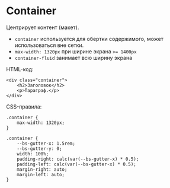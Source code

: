 # Container
Центрирует контент (макет).

- `container` используется для обертки содержимого, может использоваться вне сетки.
- `max-width: 1320px` при ширине экрана `>= 1400px`
- `container-fluid` занимает всю ширину экрана

HTML-код:

    <div class="container">
        <h2>Заголовок</h2>
        <p>Параграф.</p>
    </div>

CSS-правила:

    .container {
        max-width: 1320px;
    }

    .container {
        --bs-gutter-x: 1.5rem;
        --bs-gutter-y: 0;
        width: 100%;
        padding-right: calc(var(--bs-gutter-x) * 0.5);
        padding-left: calc(var(--bs-gutter-x) * 0.5);
        margin-right: auto;
        margin-left: auto;
    }
